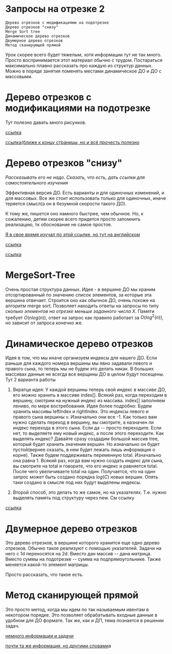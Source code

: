 Запросы на отрезке 2
======================
```
Дерево отрезков с модификациями на подотрезке
Дерево отрезков "снизу"
Merge Sort tree
Динамическое дерево отрезков
Двумерное дерево отрезков
Метод сканирующей прямой
```

Урок скорее всего будет тяжелым, хотя информации тут не так много. Просто воспринимается этот материал обычно с трудом. Постараться максимально плавно рассказать про каждую из структур данных. Можно в поряде занятия поменять местами динамическое ДО и ДО с массовыми.

# Дерево отрезков с модификациями на подотрезке

Тут полезно давать много рисунков.

[ссылка](https://neerc.ifmo.ru/wiki/index.php?title=%D0%9D%D0%B5%D1%81%D0%BE%D0%B3%D0%BB%D0%B0%D1%81%D0%BE%D0%B2%D0%B0%D0%BD%D0%BD%D1%8B%D0%B5_%D0%BF%D0%BE%D0%B4%D0%B4%D0%B5%D1%80%D0%B5%D0%B2%D1%8C%D1%8F._%D0%A0%D0%B5%D0%B0%D0%BB%D0%B8%D0%B7%D0%B0%D1%86%D0%B8%D1%8F_%D0%BC%D0%B0%D1%81%D1%81%D0%BE%D0%B2%D0%BE%D0%B3%D0%BE_%D0%BE%D0%B1%D0%BD%D0%BE%D0%B2%D0%BB%D0%B5%D0%BD%D0%B8%D1%8F)

[ссылка(ближе к концу страницы, но и всё прочесть полезно](https://e-maxx.ru/algo/segment_tree)

# Дерево отрезков "снизу"

_Рассказывать его не надо. Сказать, что есть, дать ссылки для самостоятельного изучения_

Эффективная версия ДО. Есть варианты и для одиночных изменений, и для массовых. Все же стоит использовать только для одиночных, иначе теряется смысл(а он в безумной скорости такого ДО).

К тому же, пишется оно намного быстрее, чем обычное. Но, к сожалению, детям скорее всего придется просто запомнить реализацию, тк обоснование не самое простое.

[Я в свое время изучал по этой ссылке, но тут на английском](https://codeforces.com/blog/entry/1256?locale=ru)

[ссылка](https://peltorator.ru/posts/down_segment_tree/)

[ссылка](https://neerc.ifmo.ru/wiki/index.php?title=%D0%A0%D0%B5%D0%B0%D0%BB%D0%B8%D0%B7%D0%B0%D1%86%D0%B8%D1%8F_%D0%B7%D0%B0%D0%BF%D1%80%D0%BE%D1%81%D0%B0_%D0%B2_%D0%B4%D0%B5%D1%80%D0%B5%D0%B2%D0%B5_%D0%BE%D1%82%D1%80%D0%B5%D0%B7%D0%BA%D0%BE%D0%B2_%D1%81%D0%BD%D0%B8%D0%B7%D1%83)

# MergeSort-Tree

Очень простая структура данных. Идея - в вершине ДО мы храним отсортированный по значению список элементов, за которые эта вершина отвечает. Строится оно как обычное ДО, очень похоже на алгоритм merge sort. Позволяет находить ответы на запросы по типу _сколько элементов на отрезке меньше заданного числа Х_. Памяти требует $O(n log(n))$, ответ на запрос как правило работает за $O(log^2(n))$, но зависит от запроса конечно же.

# Динамическое дерево отрезков

Идея в том, что мы иначе организуем индексы для нашего ДО. Если раньше для каждого номера вершины мы явно задавали левого и правого сына, то теперь мы не будем это делать никак. В больших массивах данные не всегда все верщины ДО в целом будут посещены. Тут 2 варианта работы

1. Вкратце идея: У каждой вершины теперь свой индекс в массиве ДО, его можно хранить в массиве index[]. Всякий раз, когда переходим в вершину, смотрим на нужный индекс из массива. index[] заполняем лениво, по мере востребования. Идея более подробно: Будем хранить массивы leftIndex и rightIndex. Это индексы левого и правого сына вершины v. Изначально они все -1. Как только вам нужно сделать переход в вершину, вы смотрите, а назначен ли индекс перехода в этого сына. Если да -- просто переходите. Если нет, то выделяете ему новый индекс, а после этого переходите. Как выделять индекс? Давайте сразу создадим большой массив tree, который будет хранить значения вершин. Но изначально он будет пустой(вернее сказать, в нем будет лежать лишь информация о корне). Также будем поддерживать переменную total. Изначально она равна 1. Всякий раз, когда вам нужно создать индекс для сына, вы смотрите на total и говорите, что его индекс и равняется total. После чего увеличиваете total на один. Получается, что на один запрос может быть создано порядка $log(C)$ новых вершин. Опять таки создано в смысле под них будут выделены индексы.

2. Второй способ, это делать то же самое, но на указателях. Т.е. нужно выделять память под структуру через new. См ссылку

[ссылка](https://wiki.algocode.ru/index.php?title=%D0%94%D0%B8%D0%BD%D0%B0%D0%BC%D0%B8%D1%87%D0%B5%D1%81%D0%BA%D0%B8%D0%B5_%D1%81%D1%82%D1%80%D1%83%D0%BA%D1%82%D1%83%D1%80%D1%8B_%D0%B4%D0%B0%D0%BD%D0%BD%D1%8B%D1%85)

# Двумерное дерево отрезков

Это дерево отрезков, в вершине которого хранится еще одно дерево отрезков. Обычно такое реализуют с помощью указателей. Задачи на него с 1d переносятся на 2d. Вместо дан массив -- дана матрица. Вместо суммы на подотрезке -- сумма на подпрямоугольнике. Также меняется какой-то элемент матрицы.

Просто рассказать, что такое есть.

# Метод сканирующей прямой

Это просто метод, когда мы идем по так называемым ивентам в некотором порядке. Это позволяет обрабатывать входные данные в удобном для ДО формате. Так же, как и ДП, тема познается в решении задач.


[немного информации и задачи](https://informatics.msk.ru/pluginfile.php/355322/mod_resource/content/0/Metod_skaniruyuschei_pryamoi.pdf)

[почти та же информация, но другими словами](https://algocode.ru/page/c-9-scanline/)a